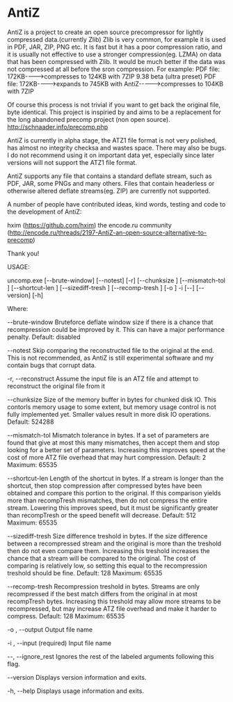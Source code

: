 # AntiZ

AntiZ is a project to create an open source precompressor for lightly compressed data.(currently Zlib)
Zlib is very common, for example it is used in PDF, JAR, ZIP, PNG etc.
It is fast but it has a poor compression ratio, and it is usually not effective to use a stronger compression(eg. LZMA) on data that has been compressed with Zlib. It would be much better if the data was not compressed at all before the sron compression. For example:
   PDF file: 172KB---->compresses to 124KB with 7ZIP 9.38 beta (ultra preset)
   PDF file: 172KB---->expands to 745KB with AntiZ----->compresses to 104KB with 7ZIP

Of course this process is not trivial if you want to get back the original file, byte identical.
This project is inspiried by and aims to be a replacement for the long abandoned precomp project (non open source).
http://schnaader.info/precomp.php

AntiZ is currently in alpha stage, the ATZ1 file format is not very polished, has almost no integrity checksa and wastes space. There may also be bugs. I do not recommend using it on important data yet, especially since later versions will not support the ATZ1 file format.

AntiZ supports any file that contains a standard deflate stream, such as PDF, JAR, some PNGs and many others. Files that contain headerless or otherwise altered deflate streams(eg. ZIP) are currently not supported.

A number of people have contributed ideas, kind words, testing and code to the development of AntiZ:

   hxim (https://github.com/hxim)
   the encode.ru community (http://encode.ru/threads/2197-AntiZ-an-open-source-alternative-to-precomp)
   
Thank you!

USAGE:

   uncomp.exe  [--brute-window] [--notest] [-r] [--chunksize <integer>]
               [--mismatch-tol <integer>] [--shortcut-len <integer>]
               [--sizediff-tresh <integer>] [--recomp-tresh <integer>] [-o
               <string>] -i <string> [--] [--version] [-h]


Where:

   --brute-window
     Bruteforce deflate window size if there is a chance that recompression
     could be improved by it. This can have a major performance penalty.
     Default: disabled

   --notest
     Skip comparing the reconstructed file to the original at the end. This
     is not recommended, as AntiZ is still experimental software and my
     contain bugs that corrupt data.

   -r,  --reconstruct
     Assume the input file is an ATZ file and attempt to reconstruct the
     original file from it

   --chunksize <integer>
     Size of the memory buffer in bytes for chunked disk IO. This contorls
     memory usage to some extent, but memory usage control is not fully
     implemented yet. Smaller values result in more disk IO operations.
     Default: 524288

   --mismatch-tol <integer>
     Mismatch tolerance in bytes. If a set of parameters are found that
     give at most this many mismatches, then accept them and stop looking
     for a better set of parameters. Increasing this improves speed at the
     cost of more ATZ file overhead that may hurt compression. Default: 2
     Maximum: 65535

   --shortcut-len <integer>
     Length of the shortcut in bytes. If a stream is longer than the
     shortcut, then stop compression after <shortcut> compressed bytes have
     been obtained and compare this portion to the original. If this
     comparison yields more than recompTresh mismatches, then do not
     compress the entire stream. Lowering this improves speed, but it must
     be significantly greater than recompTresh or the speed benefit will
     decrease. Default: 512  Maximum: 65535

   --sizediff-tresh <integer>
     Size difference treshold in bytes. If the size difference between a
     recompressed stream and the original is more than the treshold then do
     not even compare them. Increasing this treshold increases the chance
     that a stream will be compared to the original. The cost of comparing
     is relatively low, so setting this equal to the recompression treshold
     should be fine. Default: 128  Maximum: 65535

   --recomp-tresh <integer>
     Recompression treshold in bytes. Streams are only recompressed if the
     best match differs from the original in at most recompTresh bytes.
     Increasing this treshold may allow more streams to be recompressed,
     but may increase ATZ file overhead and make it harder to compress.
     Default: 128  Maximum: 65535

   -o <string>,  --output <string>
     Output file name

   -i <string>,  --input <string>
     (required)  Input file name

   --,  --ignore_rest
     Ignores the rest of the labeled arguments following this flag.

   --version
     Displays version information and exits.

   -h,  --help
     Displays usage information and exits.
